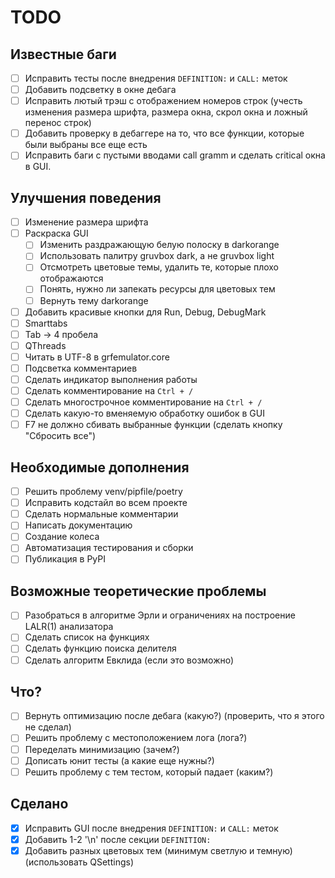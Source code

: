 # TODO
## Известные баги
- [ ] Исправить тесты после внедрения `DEFINITION:` и `CALL:` меток
- [ ] Добавить подсветку в окне дебага
- [ ] Исправить лютый трэш с отображением номеров строк (учесть изменения
    размера шрифта, размера окна, скрол окна и ложный перенос строк)
- [ ] Добавить проверку в дебаггере на то, что все функции, которые были
    выбраны все еще есть
- [ ] Исправить баги с пустыми вводами call gramm и сделать critical окна
    в GUI.

## Улучшения поведения
- [ ] Изменение размера шрифта
- [ ] Раскраска GUI
    - [ ] Изменить раздражающую белую полоску в darkorange
    - [ ] Использовать палитру gruvbox dark, а не gruvbox light
    - [ ] Отсмотреть цветовые темы, удалить те, которые плохо отображаются
    - [ ] Понять, нужно ли запекать ресурсы для цветовых тем
    - [ ] Вернуть тему darkorange
- [ ] Добавить красивые кнопки для Run, Debug, DebugMark
- [ ] Smarttabs
- [ ] Tab -> 4 пробела
- [ ] QThreads
- [ ] Читать в UTF-8 в grfemulator.core
- [ ] Подсветка комментариев
- [ ] Сделать индикатор выполнения работы
- [ ] Сделать комментирование на `Ctrl + /`
- [ ] Сделать многострочное комментирование на `Ctrl + /`
- [ ] Сделать какую-то вменяемую обработку ошибок в GUI
- [ ] F7 не должно сбивать выбранные функции (сделать кнопку "Сбросить все")

## Необходимые дополнения
- [ ] Решить проблему venv/pipfile/poetry
- [ ] Исправить кодстайл во всем проекте
- [ ] Сделать нормальные комментарии
- [ ] Написать документацию
- [ ] Создание колеса
- [ ] Автоматизация тестирования и сборки
- [ ] Публикация в PyPI

## Возможные теоретические проблемы
- [ ] Разобраться в алгоритме Эрли и ограничениях на построение LALR(1) анализатора
- [ ] Сделать список на функциях
- [ ] Сделать функцию поиска делителя
- [ ] Сделать алгоритм Евклида (если это возможно)

## Что?
- [ ] Вернуть оптимизацию после дебага (какую?) (проверить, что я этого не
    сделал)
- [ ] Решить проблему с местоположением лога (лога?)
- [ ] Переделать минимизацию (зачем?)
- [ ] Дописать юнит тесты (а какие еще нужны?)
- [ ] Решить проблему с тем тестом, который падает (каким?)

## Сделано
- [x] Исправить GUI после внедрения `DEFINITION:` и `CALL:` меток
- [x] Добавить 1-2 '\n' после секции `DEFINITION:`
- [x] Добавить разных цветовых тем (минимум светлую и темную)
(использовать QSettings)
